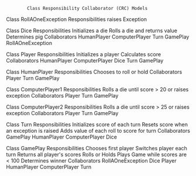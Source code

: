             Class Responsibility Collaborator (CRC) Models


Class RollAOneException
    Responsibilities
        raises Exception

Class Dice
    Responsibilities
        Initializes a die
        Rolls a die and returns value
        Determines pig
    Collaborators
        HumanPlayer
        ComputerPlayer
        Turn 
        GamePlay
        RollAOneException


Class Player
    Responsibilities
        Initializes a player
        Calculates score
    Collaborators
        HumanPlayer
        ComputerPlayer
        Dice
        Turn 
        GamePlay


Class HumanPlayer
    Responsibilities
        Chooses to roll or hold
    Collaborators
        Player
        Turn
        GamePlay


Class ComputerPlayer1
    Responsibilities
        Rolls a die until score > 20 or raises exception
    Collaborators 
        Player
        Turn
        GamePlay


Class ComputerPlayer2
    Responsibilities
        Rolls a die until score > 25 or raises exception
    Collaborators 
        Player
        Turn
        GamePlay


Class Turn
    Responsibilities
        Initializes score of each turn
        Resets score when an exception is raised
        Adds value of each roll to score for turn
    Collaborators
        GamePlay
        HumanPlayer
        ComputerPlayer
        Dice


Class GamePlay
    Responsibilities
        Chooses first player
        Switches player each turn
        Returns all player's scores
        Rolls or Holds
        Plays Game while scores are < 100
        Determines winner
    Collaborators
        RollAOneException
        Dice
        Player
        HumanPlayer
        ComputerPlayer
        Turn